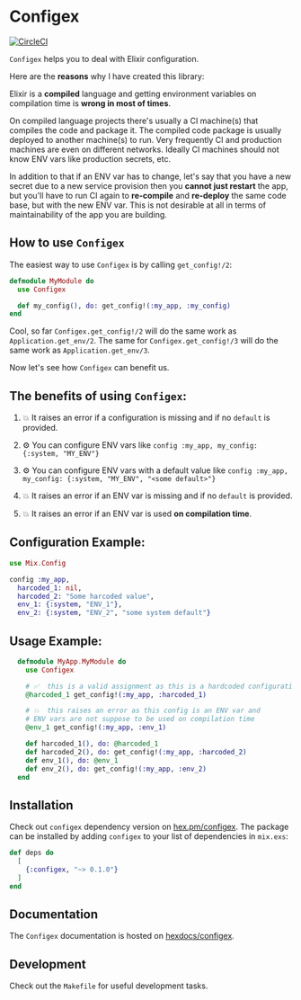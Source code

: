 # Configex

[![CircleCI](https://circleci.com/gh/vnegrisolo/configex.svg?style=svg)](https://circleci.com/gh/vnegrisolo/configex)

`Configex` helps you to deal with Elixir configuration.

Here are the **reasons** why I have created this library:

Elixir is a **compiled** language and getting environment variables on compilation time is **wrong in most of times**.

On compiled language projects there's usually a CI machine(s) that compiles the code and package it. The compiled code package is usually deployed to another machine(s) to run. Very frequently CI and production machines are even on different networks. Ideally CI machines should not know ENV vars like production secrets, etc.

In addition to that if an ENV var has to change, let's say that you have a new secret due to a new service provision then you **cannot
just restart** the app, but you'll have to run CI again to **re-compile** and **re-deploy** the same code base, but with the new ENV var. This is not desirable at all in terms of maintainability of the app you are building.

## How to use `Configex`

The easiest way to use `Configex` is by calling `get_config!/2`:

```elixir
defmodule MyModule do
  use Configex

  def my_config(), do: get_config!(:my_app, :my_config)
end
```

Cool, so far `Configex.get_config!/2` will do the same work as `Application.get_env/2`. The same for `Configex.get_config!/3` will do the same work as `Application.get_env/3`.

Now let's see how `Configex` can benefit us.

## The benefits of using `Configex`:

1.  💥  It raises an error if a configuration is missing and if no `default` is provided.

2.  ⚙️  You can configure ENV vars like `config :my_app, my_config: {:system, "MY_ENV"}`

3.  ⚙️  You can configure ENV vars with a default value like `config :my_app, my_config: {:system, "MY_ENV", "<some default>"}`

4.  💥  It raises an error if an ENV var is missing and if no `default` is provided.

5.  💥  It raises an error if an ENV var is used **on compilation time**.

## Configuration Example:

```elixir
use Mix.Config

config :my_app,
  harcoded_1: nil,
  harcoded_2: "Some harcoded value",
  env_1: {:system, "ENV_1"},
  env_2: {:system, "ENV_2", "some system default"}
```

## Usage Example:

```elixir
  defmodule MyApp.MyModule do
    use Configex

    # ✅  this is a valid assignment as this is a hardcoded configuration
    @harcoded_1 get_config!(:my_app, :harcoded_1)

    # 💥  this raises an error as this config is an ENV var and
    # ENV vars are not suppose to be used on compilation time
    @env_1 get_config!(:my_app, :env_1)

    def harcoded_1(), do: @harcoded_1
    def harcoded_2(), do: get_config!(:my_app, :harcoded_2)
    def env_1(), do: @env_1
    def env_2(), do: get_config!(:my_app, :env_2)
  end
```

## Installation

Check out `configex` dependency version on [hex.pm/configex][hex-pm-configex]. The package can be installed by adding `configex` to your list of dependencies in `mix.exs`:

```elixir
def deps do
  [
    {:configex, "~> 0.1.0"}
  ]
end
```

## Documentation

The `Configex` documentation is hosted on [hexdocs/configex][hexdocs-configex].

## Development

Check out the `Makefile` for useful development tasks.

<!-- Links & Images -->
[hex-pm-configex]: https://hex.pm/packages/configex 'Configex on Hex'
[hexdocs-configex]: https://hexdocs.pm/configex/ 'Configex on HexDocs'
